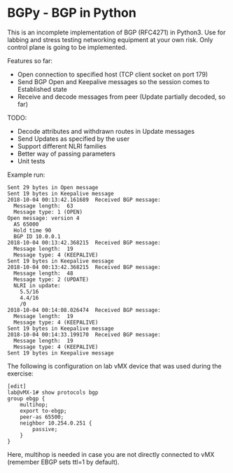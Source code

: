 # BGPy - BGP in Python

This is an incomplete implementation of BGP (RFC4271) in Python3. 
Use for labbing and stress testing networking equipment at your own risk.
Only control plane is going to be implemented.

Features so far:
- Open connection to specified host (TCP client socket on port 179)
- Send BGP Open and Keepalive messages so the session comes to Established state
- Receive and decode messages from peer (Update partially decoded, so far)

TODO:
- Decode attributes and withdrawn routes in Update messages
- Send Updates as specified by the user
- Support different NLRI families
- Better way of passing parameters
- Unit tests

Example run:

```
Sent 29 bytes in Open message
Sent 19 bytes in Keepalive message
2018-10-04 00:13:42.161689  Received BGP message:
  Message length:  63
  Message type: 1 (OPEN)
Open message: version 4
  AS 65000
  Hold time 90
  BGP ID 10.0.0.1
2018-10-04 00:13:42.368215  Received BGP message:
  Message length:  19
  Message type: 4 (KEEPALIVE)
Sent 19 bytes in Keepalive message
2018-10-04 00:13:42.368215  Received BGP message:
  Message length:  48
  Message type: 2 (UPDATE)
  NLRI in update:
    5.5/16
    4.4/16
    /0
2018-10-04 00:14:08.026474  Received BGP message:
  Message length:  19
  Message type: 4 (KEEPALIVE)
Sent 19 bytes in Keepalive message
2018-10-04 00:14:33.199170  Received BGP message:
  Message length:  19
  Message type: 4 (KEEPALIVE)
Sent 19 bytes in Keepalive message
```

The following is configuration on lab vMX device that was used during the exercise:

```
[edit]
lab@vMX-1# show protocols bgp 
group ebgp {
    multihop;
    export to-ebgp;
    peer-as 65500;
    neighbor 10.254.0.251 {
        passive;
    }
}
```

Here, multihop is needed in case you are not directly connected to vMX (remember EBGP sets ttl=1 by default).
